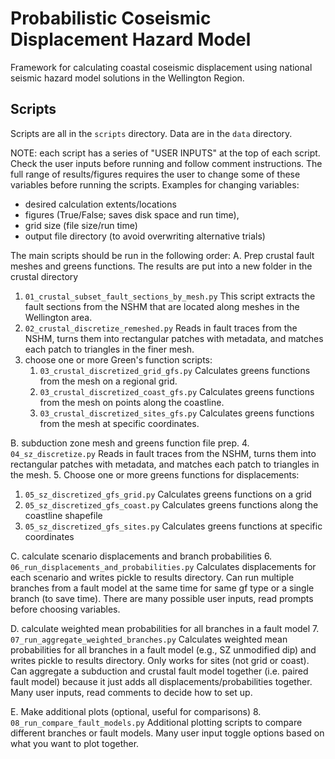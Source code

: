 # Probabilistic Coseismic Displacement Hazard Model
Framework for calculating coastal coseismic displacement using national seismic hazard model solutions 
in the Wellington Region. 

## Scripts
Scripts are all in the `scripts` directory. 
Data are in the `data` directory.

NOTE: each script has a series of "USER INPUTS" at the top of each script. 
Check the user inputs before running and follow comment instructions. 
The full range of results/figures requires the user to change some of these variables before running the scripts. 
Examples for changing variables: 
- desired calculation extents/locations
- figures (True/False; saves disk space and run time), 
- grid size (file size/run time)
- output file directory (to avoid overwriting alternative trials)

The main scripts should be run in the following 
order:
A. Prep crustal fault meshes and greens functions. The results are put into a new folder in the crustal directory
1. `01_crustal_subset_fault_sections_by_mesh.py` This script extracts the fault sections from the NSHM that are 
   located along meshes in the Wellington area. 
2. `02_crustal_discretize_remeshed.py` Reads in fault traces from the NSHM, turns them into rectangular 
   patches with metadata, and matches each patch to triangles in the finer mesh. 
3. choose one or more Green's function scripts:
   1. `03_crustal_discretized_grid_gfs.py` Calculates greens functions from the mesh on a 
      regional grid.
   2. `03_crustal_discretized_coast_gfs.py` Calculates greens functions from the mesh 
      on points along the coastline.
   3. `03_crustal_discretized_sites_gfs.py` Calculates greens functions from the mesh at 
      specific coordinates.
   
B. subduction zone mesh and greens function file prep. 
4. `04_sz_discretize.py` Reads in fault traces from the NSHM, turns them into 
   rectangular patches with metadata, and matches each patch to triangles in the mesh. 
5. Choose one or more greens functions for displacements:
   1. `05_sz_discretized_gfs_grid.py` Calculates greens functions on a grid
   2. `05_sz_discretized_gfs_coast.py` Calculates greens functions along the coastline shapefile
   3. `05_sz_discretized_gfs_sites.py` Calculates greens functions at specific coordinates

C. calculate scenario displacements and branch probabilities
6. `06_run_displacements_and_probabilities.py` Calculates displacements for each scenario and writes 
   pickle to results directory. Can run multiple branches from a fault model at the same time for same gf type or a 
   single branch (to save time). There are many possible user inputs, read prompts before choosing variables. 

D. calculate weighted mean probabilities for all branches in a fault model
7. `07_run_aggregate_weighted_branches.py` Calculates weighted mean probabilities for all branches in a 
   fault model (e.g., SZ unmodified dip) and writes pickle to results directory. Only works for sites (not grid or coast). 
   Can aggregate a subduction and crustal fault model together (i.e. paired fault model) because it just adds all 
   displacements/probabilities together. Many user inputs, read comments to decide how to set up. 

E. Make additional plots (optional, useful for comparisons)
8. `08_run_compare_fault_models.py` Additional plotting scripts to compare different branches or fault models.
   Many user input toggle options based on what you want to plot together. 
   

